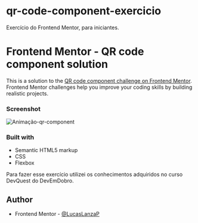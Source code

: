 # qr-code-component-exercicio
Exercício do Frontend Mentor, para iniciantes.

# Frontend Mentor - QR code component solution

This is a solution to the [QR code component challenge on Frontend Mentor](https://www.frontendmentor.io/challenges/qr-code-component-iux_sIO_H). 
Frontend Mentor challenges help you improve your coding skills by building realistic projects. 



### Screenshot

![Animação-qr-component](https://github.com/LucasLanzaP/qr-code-component-exercicio/assets/135051423/8bc1f83b-fdf4-4bf5-8f43-718d0afc1524)


### Built with

- Semantic HTML5 markup
- CSS 
- Flexbox

Para fazer esse exercício utilizei os conhecimentos adquiridos no curso DevQuest do DevEmDobro.

## Author

- Frontend Mentor - [@LucasLanzaP](https://www.frontendmentor.io/profile/LucasLanzaP)
